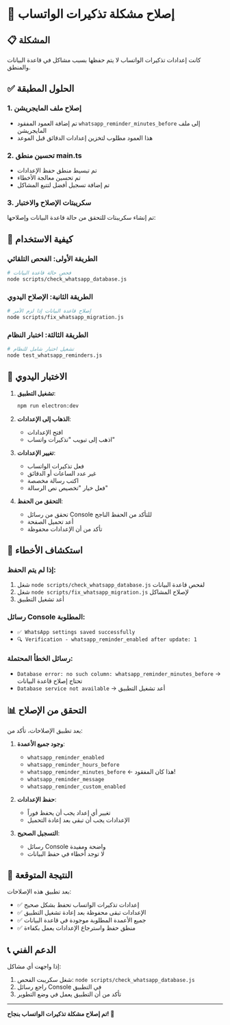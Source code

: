 # 🔧 إصلاح مشكلة تذكيرات الواتساب

## 📋 المشكلة
كانت إعدادات تذكيرات الواتساب لا يتم حفظها بسبب مشاكل في قاعدة البيانات والمنطق.

## ✅ الحلول المطبقة

### 1. إصلاح ملف المايجريشن
- تم إضافة العمود المفقود `whatsapp_reminder_minutes_before` إلى ملف المايجريشن
- هذا العمود مطلوب لتخزين إعدادات الدقائق قبل الموعد

### 2. تحسين منطق main.ts
- تم تبسيط منطق حفظ الإعدادات
- تم تحسين معالجة الأخطاء
- تم إضافة تسجيل أفضل لتتبع المشاكل

### 3. سكريبتات الإصلاح والاختبار
تم إنشاء سكريبتات للتحقق من حالة قاعدة البيانات وإصلاحها:

## 🚀 كيفية الاستخدام

### الطريقة الأولى: الفحص التلقائي
```bash
# فحص حالة قاعدة البيانات
node scripts/check_whatsapp_database.js
```

### الطريقة الثانية: الإصلاح اليدوي
```bash
# إصلاح قاعدة البيانات إذا لزم الأمر
node scripts/fix_whatsapp_migration.js
```

### الطريقة الثالثة: اختبار النظام
```bash
# تشغيل اختبار شامل للنظام
node test_whatsapp_reminders.js
```

## 📱 الاختبار اليدوي

1. **تشغيل التطبيق**:
   ```bash
   npm run electron:dev
   ```

2. **الذهاب إلى الإعدادات**:
   - افتح الإعدادات
   - اذهب إلى تبويب "تذكيرات واتساب"

3. **تغيير الإعدادات**:
   - فعل تذكيرات الواتساب
   - غير عدد الساعات أو الدقائق
   - اكتب رسالة مخصصة
   - فعل خيار "تخصيص نص الرسالة"

4. **التحقق من الحفظ**:
   - تحقق من رسائل Console للتأكد من الحفظ الناجح
   - أعد تحميل الصفحة
   - تأكد من أن الإعدادات محفوظة

## 🐛 استكشاف الأخطاء

### إذا لم يتم الحفظ:
1. شغل `node scripts/check_whatsapp_database.js` لفحص قاعدة البيانات
2. شغل `node scripts/fix_whatsapp_migration.js` لإصلاح المشاكل
3. أعد تشغيل التطبيق

### رسائل Console المطلوبة:
- `✅ WhatsApp settings saved successfully`
- `🔍 Verification - whatsapp_reminder_enabled after update: 1`

### رسائل الخطأ المحتملة:
- `Database error: no such column: whatsapp_reminder_minutes_before` → تحتاج إصلاح قاعدة البيانات
- `Database service not available` → أعد تشغيل التطبيق

## 📊 التحقق من الإصلاح

بعد تطبيق الإصلاحات، تأكد من:

1. **وجود جميع الأعمدة**:
   - `whatsapp_reminder_enabled`
   - `whatsapp_reminder_hours_before`
   - `whatsapp_reminder_minutes_before` ← هذا كان المفقود!
   - `whatsapp_reminder_message`
   - `whatsapp_reminder_custom_enabled`

2. **حفظ الإعدادات**:
   - تغيير أي إعداد يجب أن يحفظ فوراً
   - الإعدادات يجب أن تبقى بعد إعادة التحميل

3. **التسجيل الصحيح**:
   - رسائل Console واضحة ومفيدة
   - لا توجد أخطاء في حفظ البيانات

## 🎯 النتيجة المتوقعة

بعد تطبيق هذه الإصلاحات:
- ✅ إعدادات تذكيرات الواتساب تحفظ بشكل صحيح
- ✅ الإعدادات تبقى محفوظة بعد إعادة تشغيل التطبيق
- ✅ جميع الأعمدة المطلوبة موجودة في قاعدة البيانات
- ✅ منطق حفظ واسترجاع الإعدادات يعمل بكفاءة

## 📞 الدعم الفني

إذا واجهت أي مشاكل:
1. شغل سكريبت الفحص: `node scripts/check_whatsapp_database.js`
2. راجع رسائل Console في التطبيق
3. تأكد من أن التطبيق يعمل في وضع التطوير

---

**تم إصلاح مشكلة تذكيرات الواتساب بنجاح! 🎉**
